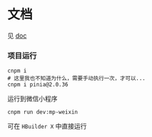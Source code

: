 # 文档

见 [doc](./doc)

### 项目运行

```shell
cnpm i
# 这里我也不知道为什么，需要手动执行一次，才可以...
cnpm i pinia@2.0.36
```

运行到微信小程序

```
cnpm run dev:mp-weixin
```

可在 `HBuilder X` 中直接运行
